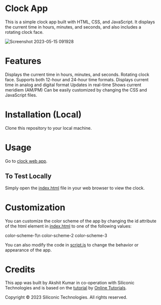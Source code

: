 # Clock App
This is a simple clock app built with HTML, CSS, and JavaScript. It displays the current time in hours, minutes, and seconds, and also includes a rotating clock face.

![Screenshot 2023-05-15 091928](https://github.com/Akki1725/Clock/assets/68149441/8a14ed99-9d11-471f-92c0-45f0add1b8b8)

# Features
Displays the current time in hours, minutes, and seconds.
Rotating clock face.
Supports both 12-hour and 24-hour time formats.
Displays current time in analog and digital format
Updates in real-time
Shows current meridiem (AM/PM)
Can be easily customized by changing the CSS and JavaScript files.

# Installation (Local)
Clone this repository to your local machine.

# Usage
Go to [clock web app](link).

## To Test Locally
Simply open the [index.html](index.html) file in your web browser to view the clock.

# Customization
You can customize the color scheme of the app by changing the id attribute of the html element in [index.html](index.html) to one of the following values:

color-scheme-1\n
color-scheme-2
color-scheme-3

You can also modify the code in [script.js](script.js) to change the behavior or appearance of the app.

# Credits
This app was built by Akshit Kumar in co-operation with Siliconic Technologies and is based on the [tutorial](https://www.youtube.com/watch?v=yXFiTDfhSXo) by [Online Tutorials](https://www.youtube.com/@OnlineTutorialsYT).

Copyright © 2023 Siliconic Technologies. All rights reserved.
